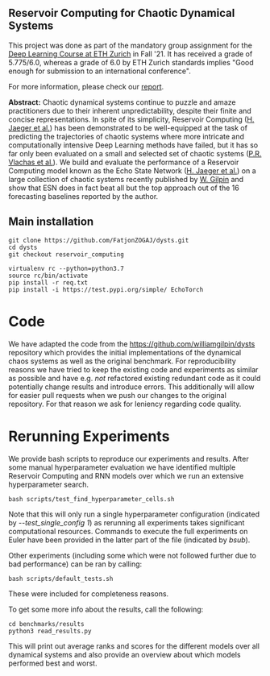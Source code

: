 ## Reservoir Computing for Chaotic Dynamical Systems

This project was done as part of the mandatory group assignment for the [Deep Learning Course at ETH Zurich](http://da.inf.ethz.ch/teaching/2021/DeepLearning/) in Fall '21. It has received a grade of 5.775/6.0, whereas a grade of 6.0 by ETH Zurich standards implies "Good enough for submission to an international conference".

For more information, please check our [report](report.pdf).

__Abstract:__ Chaotic dynamical systems continue to puzzle and amaze practitioners due to their inherent unpredictability, despite their finite and concise representations. In spite of its simplicity, Reservoir Computing ([H. Jaeger et al.](https://www.researchgate.net/publication/215385037_The_echo_state_approach_to_analysing_and_training_recurrent_neural_networks-with_an_erratum_note')) has been demonstrated to be well-equipped at the task of predicting the trajectories of chaotic systems where more intricate and computationally intensive Deep Learning methods have failed, but it has so far only been evaluated on a small and selected set of chaotic systems ([P.R. Vlachas et al.](https://doi.org/10.1016/j.neunet.2020.02.016)). We build and evaluate the performance of a Reservoir Computing model known as the Echo State Network ([H. Jaeger et al.](https://www.researchgate.net/publication/215385037_The_echo_state_approach_to_analysing_and_training_recurrent_neural_networks-with_an_erratum_note')) on a large collection of chaotic systems recently published by [W. Gilpin](https://arxiv.org/abs/2110.05266) and show that ESN does in fact beat all but the top approach out of the 16 forecasting baselines reported by the author.



## Main installation
    git clone https://github.com/FatjonZOGAJ/dysts.git
    cd dysts
    git checkout reservoir_computing

    virtualenv rc --python=python3.7
    source rc/bin/activate
    pip install -r req.txt
    pip install -i https://test.pypi.org/simple/ EchoTorch

# Code
We have adapted the code from the https://github.com/williamgilpin/dysts repository which provides the initial implementations of the dynamical chaos systems as well as the original benchmark. 
For reproducibility reasons we have tried to keep the existing code and experiments as similar as possible and have e.g. *not* refactored existing redundant code as it could potentially  change results and introduce errors.
This additionally will allow for easier pull requests when we push our changes to the original repository. For that reason we ask for leniency regarding code quality.

# Rerunning Experiments

We provide bash scripts to reproduce our experiments and results.
After some manual hyperparameter evaluation we have identified multiple Reservoir Computing and RNN models over which we run an extensive hyperparameter search.

    bash scripts/test_find_hyperparameter_cells.sh

Note that this will only run a single hyperparameter configuration (indicated by _--test_single_config 1_) as rerunning all experiments takes significant computational resources.
Commands to execute the full experiments on Euler have been provided in the latter part of the file (indicated by _bsub_).

Other experiments (including some which were not followed further due to bad performance) can be ran by calling:

    bash scripts/default_tests.sh

These were included for completeness reasons.

To get some more info about the results, call the following:
    
    cd benchmarks/results
    python3 read_results.py

This will print out average ranks and scores for the different models over all dynamical systems and also provide an overview about which models performed best and worst.
